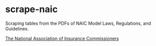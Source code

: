 # scrape-naic
Scraping tables from the PDFs of NAIC Model Laws, Regulations, and Guidelines.

[The National Association of Insurance Commissioners](http://www.naic.org/prod_serv_model_laws.htm)
